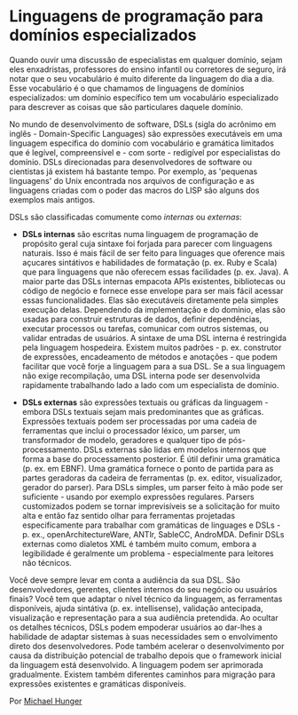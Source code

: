 # Linguagens de programação para domínios especializados

Quando ouvir uma discussão de especialistas em qualquer domínio, sejam eles enxadristas, professores do ensino infantil ou corretores de seguro, irá notar que o seu vocabulário é muito diferente da linguagem do dia a dia. Esse vocabulário é o que chamamos de linguagens de domínios especializados: um domínio específico tem um vocabulário especializado para descrever as coisas que são particulares daquele domínio.

No mundo de desenvolvimento de software, DSLs (sigla do acrônimo em inglês - Domain-Specific Languages) são expressões executáveis em uma linguagem específica do domínio com vocabulário e gramática limitados que é legível, compreensível e - com sorte - redigível por especialistas do domínio. DSLs direcionadas para desenvolvedores de software ou cientistas já existem há bastante tempo. Por exemplo, as 'pequenas linguagens' do Unix encontrada nos arquivos de configuração e as linguagens criadas com o poder das macros do LISP são alguns dos exemplos mais antigos.

DSLs são classificadas comumente como *internas* ou *externas*:

- **DSLs internas** são escritas numa linguagem de programação de propósito geral cuja sintaxe foi forjada para parecer com linguagens naturais. Isso é mais fácil de ser feito para linguages que oference mais açucares sintátivos e habilidades de formatação (p. ex. Ruby e Scala) que para linguagens que não oferecem essas facilidades (p. ex. Java). A maior parte das DSLs internas empacota APIs existentes, bibliotecas ou código de negócio e fornece esse envelope para ser mais fácil acessar essas funcionalidades. Elas são executáveis diretamente pela simples execução delas. Dependendo da implementação e do domínio, elas são usadas para construir estruturas de dados, definir dependências, executar processos ou tarefas, comunicar com outros sistemas, ou validar entradas de usuários. A sintaxe de uma DSL interna é restringida pela linguagem hospedeira. Existem muitos padrões - p. ex. construtor de expressões, encadeamento de métodos e anotações - que podem facilitar que você forje a linguagem para a sua DSL. Se a sua linguagem não exige recompilação, uma DSL interna pode ser desenvolvida rapidamente trabalhando lado a lado com um especialista de domínio.

- **DSLs externas** são expressões textuais ou gráficas da linguagem - embora DSLs textuais sejam mais predominantes que as gráficas. Expressões textuais podem ser processadas por uma cadeia de ferramentas que inclui o processador léxico, um parser, um transformador de modelo, geradores e qualquer tipo de pós-processamento. DSLs externas são lidas em modelos internos que forma a base do processamento posterior. É útil definir uma gramática (p. ex. em EBNF). Uma gramática fornece o ponto de partida para as partes geradoras da cadeira de ferramentas (p. ex. editor, visualizador, gerador do parser). Para DSLs simples, um parser feito à mão pode ser suficiente - usando por exemplo expressões regulares. Parsers customizados podem se tornar imprevisíveis se a solicitação for muito alta e então faz sentido olhar para ferramentas projetadas especificamente para trabalhar com gramáticas de linguages e DSLs - p. ex., openArchitectureWare, ANTlr, SableCC, AndroMDA. Definir DSLs externas como dialetos XML é também muito comum, embora a legibilidade é geralmente um problema - especialmente para leitores não técnicos.

Você deve sempre levar em conta a audiência da sua DSL. São desenvolvedores, gerentes, clientes internos do seu negócio ou usuários finais? Você tem que adaptar o nível técnico da linguagem, as ferramentas disponíveis, ajuda sintátiva (p. ex. intellisense), validação antecipada, visualização e representação para a sua audiência pretendida. Ao ocultar os detalhes técnicos, DSLs podem empoderar usuários ao dar-lhes a habilidade de adaptar sistemas à suas necessidades sem o envolvimento direto dos desenvolvedores. Pode também acelerar o desenvolvimento por causa da distribuição potencial de trabalho depois que o framework inicial da linguagem está desenvolvido. A linguagem podem ser aprimorada gradualmente. Existem também diferentes caminhos para migração para expressões existentes e gramáticas disponíveis.

Por [Michael Hunger](http://programmer.97things.oreilly.com/wiki/index.php/Michael_Hunger)